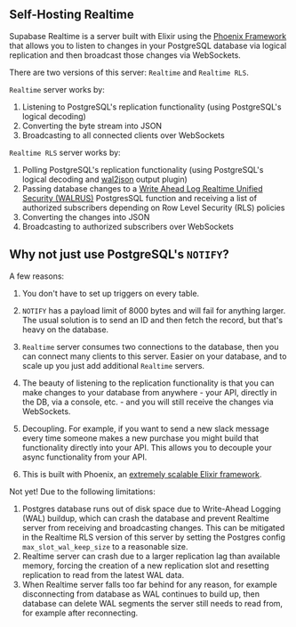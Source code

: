 ## Self-Hosting Realtime

Supabase Realtime is a server built with Elixir using the [Phoenix Framework](https://www.phoenixframework.org/) that allows you to listen to changes in your PostgreSQL database via logical replication and then broadcast those changes via WebSockets.

There are two versions of this server: `Realtime` and `Realtime RLS`.

`Realtime` server works by:

1.  Listening to PostgreSQL's replication functionality (using PostgreSQL's logical decoding)
2.  Converting the byte stream into JSON
3.  Broadcasting to all connected clients over WebSockets

`Realtime RLS` server works by:

1.  Polling PostgreSQL's replication functionality (using PostgreSQL's logical decoding and [wal2json](https://github.com/eulerto/wal2json) output plugin)
2.  Passing database changes to a [Write Ahead Log Realtime Unified Security (WALRUS)](https://github.com/supabase/walrus) PostgresSQL function and receiving a list of authorized subscribers depending on Row Level Security (RLS) policies
3.  Converting the changes into JSON
4.  Broadcasting to authorized subscribers over WebSockets

## Why not just use PostgreSQL's `NOTIFY`?

A few reasons:

1.  You don't have to set up triggers on every table.
2.  `NOTIFY` has a payload limit of 8000 bytes and will fail for anything larger. The usual solution is to send an ID and then fetch the record, but that's heavy on the database.
3.  `Realtime` server consumes two connections to the database, then you can connect many clients to this server. Easier on your database, and to scale up you just add additional `Realtime` servers.

1.  The beauty of listening to the replication functionality is that you can make changes to your database from anywhere - your API, directly in the DB, via a console, etc. - and you will still receive the changes via WebSockets.
2.  Decoupling. For example, if you want to send a new slack message every time someone makes a new purchase you might build that functionality directly into your API. This allows you to decouple your async functionality from your API.
3.  This is built with Phoenix, an [extremely scalable Elixir framework](https://www.phoenixframework.org/blog/the-road-to-2-million-websocket-connections).

Not yet! Due to the following limitations:

1.  Postgres database runs out of disk space due to Write-Ahead Logging (WAL) buildup, which can crash the database and prevent Realtime server from receiving and broadcasting changes. This can be mitigated in the Realtime RLS version of this server by setting the Postgres config `max_slot_wal_keep_size` to a reasonable size.
2.  Realtime server can crash due to a larger replication lag than available memory, forcing the creation of a new replication slot and resetting replication to read from the latest WAL data.
3.  When Realtime server falls too far behind for any reason, for example disconnecting from database as WAL continues to build up, then database can delete WAL segments the server still needs to read from, for example after reconnecting.
